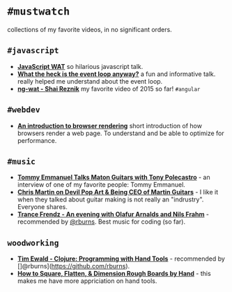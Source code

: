 # `#mustwatch`

collections of my favorite videos, in no significant orders.

## `#javascript`

- [**JavaScript WAT**](https://www.destroyallsoftware.com/talks/wat) so hilarious javascript talk.
- [**What the heck is the event loop anyway?**](https://www.youtube.com/watch?v=8aGhZQkoFbQ) a fun and informative talk. really helped me understand about the event loop.
- [**ng-wat - Shai Reznik**](https://www.youtube.com/watch?v=M_Wp-2XA9ZU) my favorite video of 2015 so far! `#angular`

## `#webdev`

- [**An introduction to browser rendering**](https://www.youtube.com/watch?v=n1cKlKM3jYI) short introduction of how browsers render a web page. To understand and be able to optimize for performance.

## `#music`

- [**Tommy Emmanuel Talks Maton Guitars with Tony Polecastro**](https://www.youtube.com/watch?v=5UFa3fJPa40) - an interview of one of my favorite people: Tommy Emmanuel.
- [**Chris Martin on Devil Pop Art & Being CEO of Martin Guitars**](https://www.youtube.com/watch?v=ONB7n-WYTQg) - I like it when they talked about guitar making is not really an "indrustry". Everyone shares.
- [**Trance Frendz - An evening with Olafur Arnalds and Nils Frahm**](https://www.youtube.com/watch?v=iwS9YmF22Po) - recommended by [@rburns](https://github.com/rburns). Best music for coding (so far).

## `woodworking`

- [**Tim Ewald - Clojure: Programming with Hand Tools**](https://www.youtube.com/watch?v=ShEez0JkOFw) - recommended by []@rburns](https://github.com/rburns).
- [**How to Square, Flatten, & Dimension Rough Boards by Hand**](https://www.youtube.com/watch?v=Ojeul33vXL4) - this makes me have more appriciation on hand tools.
